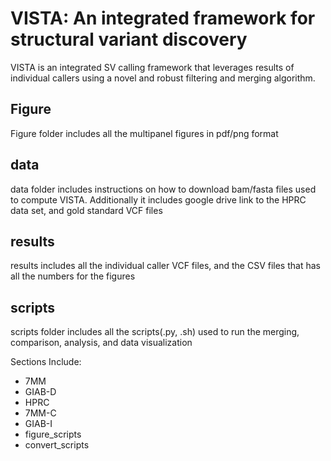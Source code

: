 # VISTA: An integrated framework for structural variant discovery

VISTA is an integrated SV calling framework that leverages results of individual callers using a novel and robust filtering and merging algorithm.

## Figure

Figure folder includes all the multipanel figures in pdf/png format

## data

data folder includes instructions on how to download bam/fasta files used to compute VISTA. Additionally it includes google drive link to the HPRC data set, and gold standard VCF files

## results

results includes all the individual caller VCF files, and the CSV files that has all the numbers for the figures

## scripts

scripts folder includes all the scripts(.py, .sh) used to run the merging, comparison, analysis, and data visualization

Sections Include:

- 7MM
- GIAB-D
- HPRC
- 7MM-C
- GIAB-I
- figure_scripts
- convert_scripts